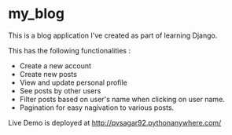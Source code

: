 # my_blog
This is a blog application I've created as part of learning Django.

This has the following functionalities :

- Create a new account
- Create new posts
- View and update personal profile
- See posts by other users
- Filter posts based on user's name when clicking on user name.
- Pagination for easy nagivation to various posts.

Live Demo is deployed at http://pvsagar92.pythonanywhere.com/
